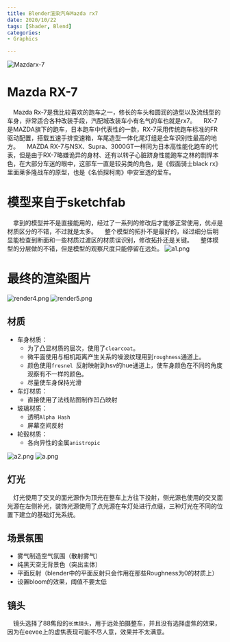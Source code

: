 ```yaml
---
title: Blender渲染汽车Mazda rx7
date: 2020/10/22
tags: [Shader, Blend]
categories: 
- Graphics

---
```


![Mazdarx-7](https://timgsa.baidu.com/timg?image&quality=80&size=b9999_10000&sec=1603360275843&di=c4af824e2ae1a25c1c5765131d94dd6e&imgtype=0&src=http%3A%2F%2Fn.sinaimg.cn%2Fsinacn14%2F289%2Fw657h432%2F20180805%2F755b-hhhczfa8313868.jpg)

# Mazda RX-7 
&emsp;Mazda Rx-7是我比较喜欢的跑车之一，修长的车头和圆润的造型以及流线型的车身，非常适合各种改装手段，汽配城改装车小有名气的车也就是rx7。
&emsp;RX-7是MAZDA旗下的跑车，日本跑车中代表性的一款，RX-7采用传统跑车标准的FR驱动配置，搭载五速手排变速箱，车尾造型一体化尾灯组是全车识别性最高的地方。
&emsp;MAZDA RX-7与NSX、Supra、3000GT一样同为日本高性能化跑车的代表，但是由于RX-7略嫌诡异的身材、还有以转子心脏跻身性能跑车之林的剽悍本色，在大部分车迷的眼中，这部车一直是较另类的角色，是《假面骑士black rx》里面莱多隆战车的原型，也是《名侦探柯南》中安室透的爱车。

# 模型来自于sketchfab
&emsp;拿到的模型并不是直接能用的，经过了一系列的修改后才能够正常使用，优点是材质区分的不错，不过就是太多。
&emsp;整个模型的拓扑不是最好的，经过细分后明显能检查到断面和一些材质过渡区的材质误识别，修改拓扑还是关键。
&emsp;整体模型的分层做的不错，但是模型的观察尺度只能停留在远处。
![a1.png](https://i.loli.net/2020/10/22/GaqOPHy5XCVnrYv.png)

# 最终的渲染图片
![render4.png](https://i.loli.net/2020/10/22/xKUNQzyjM86LrV7.png)
![render5.png](https://i.loli.net/2020/10/22/HYimN7pWRqMIrPu.png)

## 材质
+ 车身材质：
  - 为了凸显材质的层次，使用了`clearcoat`。
  - 微平面使用与相机距离产生关系的噪波纹理用到`roughness`通道上。
  - 颜色使用`fresnel `反射映射到hsv的hue通道上，使车身颜色在不同的角度观察有不一样的颜色。
  - 尽量使车身保持光滑
+ 车灯材质：
  - 直接使用了法线贴图制作凹凸映射
+ 玻璃材质：
  - 透明`Alpha Hash`
  - 屏幕空间反射
+ 轮毂材质：
  - 各向异性的金属`anistropic`

![a2.png](https://i.loli.net/2020/10/22/1DYkseqRVwuNQvb.png)
![a.png](https://i.loli.net/2020/10/22/31eSAz6pgGbRfqr.png)

## 灯光
&emsp;灯光使用了交叉的面光源作为顶光在整车上方往下投射，侧光源也使用的交叉面光源在左侧补光，装饰光源使用了点光源在车灯处进行点缀，三种灯光在不同的位置下建立的基础灯光系统。

## 场景氛围
- 雾气制造空气氛围（散射雾气）
- 纯黑天空无背景色（突出主体）
- 平面反射（blender中的平面反射只会作用在那些Roughness为0的材质上）
- 设置bloom的效果，阈值不要太低

## 镜头
&emsp;镜头选择了88焦段的`长焦镜头`，用于远处拍摄整车，并且没有选择虚焦的效果，因为在eevee上的虚焦表现可能不尽人意，效果并不太满意。
